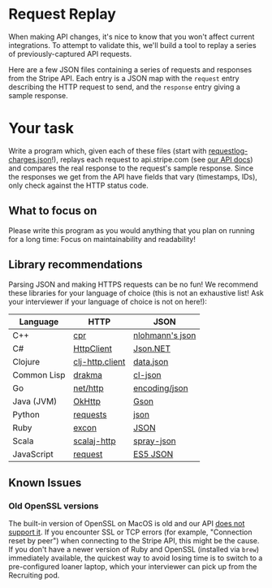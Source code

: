 Request Replay
==============

When making API changes, it's nice to know that you won't affect current
integrations. To attempt to validate this, we'll build a tool to replay a
series of previously-captured API requests.

Here are a few JSON files containing a series of requests and responses from
the Stripe API. Each entry is a JSON map with the `request` entry describing
the HTTP request to send, and the `response` entry giving a sample response.

# Your task

Write a program which, given each of these files (start with
[requestlog-charges.json](requestlog-charges.json)!), replays each request to
api.stripe.com (see [our API docs](http://stripe.com/docs/api)) and compares
the real response to the request's sample response. Since the responses we get
from the API have fields that vary (timestamps, IDs), only check against the
HTTP status code.

## What to focus on

Please write this program as you would anything that you plan on running for a
long time: Focus on maintainability and readability!

## Library recommendations

Parsing JSON and making HTTPS requests can be no fun! We recommend these
libraries for your language of choice (this is not an exhaustive list!  Ask
your interviewer if your language of choice is not on here!):

| Language | HTTP | JSON |
| ------------- | ------------- | ------------- |
| C++ | [cpr](https://github.com/whoshuu/cpr) | [nlohmann's json](https://github.com/nlohmann/json) |
| C# | [HttpClient](https://docs.microsoft.com/en-us/aspnet/web-api/overview/advanced/calling-a-web-api-from-a-net-client) | [Json.NET](https://www.newtonsoft.com/json) |
| Clojure | [clj-http.client](https://github.com/dakrone/clj-http) | [data.json](https://github.com/clojure/data.json/) |
| Common Lisp | [drakma](http://weitz.de/drakma/) | [cl-json](https://common-lisp.net/project/cl-json/) |
| Go | [net/http](https://golang.org/pkg/net/http/) | [encoding/json](https://golang.org/pkg/encoding/json/) |
| Java (JVM) | [OkHttp](http://square.github.io/okhttp/) | [Gson](https://github.com/google/gson) |
| Python | [requests](http://www.python-requests.org/en/latest/) | [json](https://docs.python.org/2/library/json.html) |
| Ruby | [excon](https://github.com/excon/excon) | [JSON](http://ruby-doc.org/stdlib-2.6.1/libdoc/json/rdoc/JSON.html) |
| Scala | [scalaj-http](https://github.com/scalaj/scalaj-http) | [spray-json](https://github.com/spray/spray-json) |
| JavaScript | [request](https://github.com/request/request) | [ES5 JSON](https://developer.mozilla.org/en-US/docs/Web/JavaScript/Reference/Global_Objects/JSON) |

## Known Issues

### Old OpenSSL versions

The built-in version of OpenSSL on MacOS is old and our API [does not support it](https://support.stripe.com/questions/how-do-i-upgrade-my-openssl-to-support-tls-1-2). If you encounter SSL or TCP errors (for example, "Connection reset by peer") when connecting to the Stripe API, this might be the cause. If you don't have a newer version of Ruby and OpenSSL (installed via `brew`) immediately available, the quickest way to avoid losing time is to switch to a pre-configured loaner laptop, which your interviewer can pick up from the Recruiting pod.
